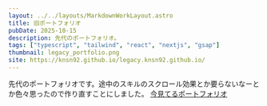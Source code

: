 ```yaml
---
layout: ../../layouts/MarkdownWorkLayout.astro
title: 旧ポートフォリオ
pubDate: 2025-10-15
description: 先代のポートフォリオ。
tags: ["typescript", "tailwind", "react", "nextjs", "gsap"]
thumbnail: legacy_portfolio.png
site: https://knsn92.github.io/legacy.knsn92.github.io/
---
```


先代のポートフォリオです。途中のスキルのスクロール効果とか要らないなーとか色々思ったので作り直すことにしました。
[今見てるポートフォリオ](/work/this)